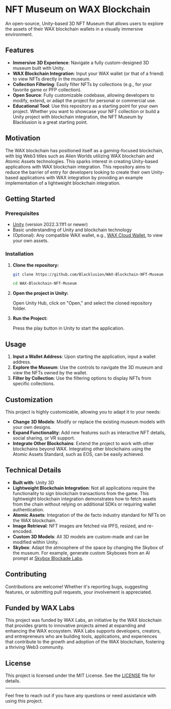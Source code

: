 # NFT Museum on WAX Blockchain

An open-source, Unity-based 3D NFT Museum that allows users to explore the assets of their WAX blockchain wallets in a visually immersive environment.

## Features

- **Immersive 3D Experience**: Navigate a fully custom-designed 3D museum built with Unity.
- **WAX Blockchain Integration**: Input your WAX wallet (or that of a friend) to view NFTs directly in the museum.
- **Collection Filtering**: Easily filter NFTs by collections (e.g., for your favorite game or PFP collection).
- **Open Source**: Fully customizable codebase, allowing developers to modify, extend, or adapt the project for personal or commercial use.
- **Educational Tool**: Use this repository as a starting point for your own project. Whether you want to showcase your NFT collection or build a Unity project with blockchain integration, the NFT Museum by Blacklusion is a great starting point.

## Motivation

The WAX blockchain has positioned itself as a gaming-focused blockchain, with big Web3 titles such as Alien Worlds utilizing WAX blockchain and Atomic Assets technologies. This sparks interest in creating Unity-based applications with WAX blockchain integration. This repository aims to reduce the barrier of entry for developers looking to create their own Unity-based applications with WAX integration by providing an example implementation of a lightweight blockchain integration.

## Getting Started

### Prerequisites

- [Unity](https://unity.com/) (version 2022.3.11f1 or newer)
- Basic understanding of Unity and blockchain technology
- (Optional): Any compatible WAX wallet, e.g., [WAX Cloud Wallet](https://wallet.wax.io/), to view your own assets.

### Installation

1. **Clone the repository:**

    ```bash
    git clone https://github.com/Blacklusion/WAX-Blockchain-NFT-Museum
    ```
    
    ```bash
    cd WAX-Blockchain-NFT-Museum
    ```

2. **Open the project in Unity:**

    Open Unity Hub, click on "Open," and select the cloned repository folder.

3. **Run the Project:**

    Press the play button in Unity to start the application.

## Usage

1. **Input a Wallet Address**: Upon starting the application, input a wallet address.
2. **Explore the Museum**: Use the controls to navigate the 3D museum and view the NFTs owned by the wallet.
3. **Filter by Collection**: Use the filtering options to display NFTs from specific collections.

## Customization

This project is highly customizable, allowing you to adapt it to your needs:

- **Change 3D Models**: Modify or replace the existing museum models with your own designs.
- **Expand Functionality**: Add new features such as interactive NFT details, social sharing, or VR support.
- **Integrate Other Blockchains**: Extend the project to work with other blockchains beyond WAX. Integrating other blockchains using the Atomic Assets Standard, such as EOS, can be easily achieved.

## Technical Details

- **Built with**: Unity 3D
- **Lightweight Blockchain Integration**: Not all applications require the functionality to sign blockchain transactions from the game. This lightweight blockchain integration demonstrates how to fetch assets from the chain without relying on additional SDKs or requiring wallet authentication.
- **Atomic Assets**: Integration of the de facto industry standard for NFTs on the WAX blockchain.
- **Image Retrieval**: NFT images are fetched via IPFS, resized, and re-encoded.
- **Custom 3D Models**: All 3D models are custom-made and can be modified within Unity.
- **Skybox**: Adapt the atmosphere of the space by changing the Skybox of the museum. For example, generate custom Skyboxes from an AI prompt at [Skybox Blockade Labs](https://skybox.blockadelabs.com/).

## Contributing

Contributions are welcome! Whether it's reporting bugs, suggesting features, or submitting pull requests, your involvement is appreciated.

## Funded by WAX Labs
This project was funded by WAX Labs, an initiative by the WAX blockchain that provides grants to innovative projects aimed at expanding and enhancing the WAX ecosystem. WAX Labs supports developers, creators, and entrepreneurs who are building tools, applications, and experiences that contribute to the growth and adoption of the WAX blockchain, fostering a thriving Web3 community.

## License

This project is licensed under the MIT License. See the [LICENSE](/LICENSE) file for details.

---

Feel free to reach out if you have any questions or need assistance with using this project.
